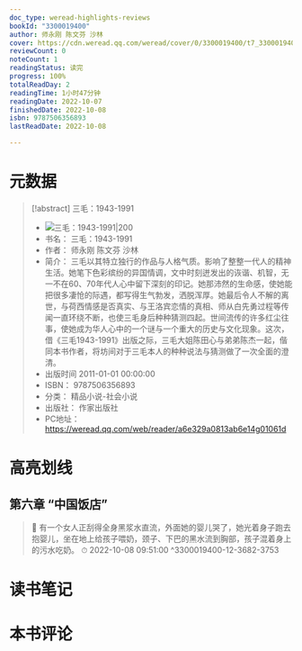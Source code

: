 ```yaml
---
doc_type: weread-highlights-reviews
bookId: "3300019400"
author: 师永刚 陈文芬 沙林
cover: https://cdn.weread.qq.com/weread/cover/0/3300019400/t7_3300019400.jpg
reviewCount: 0
noteCount: 1
readingStatus: 读完
progress: 100%
totalReadDay: 2
readingTime: 1小时47分钟
readingDate: 2022-10-07
finishedDate: 2022-10-08
isbn: 9787506356893
lastReadDate: 2022-10-08

---
```

# 元数据
> [!abstract] 三毛：1943-1991
> - ![ 三毛：1943-1991|200](https://cdn.weread.qq.com/weread/cover/0/3300019400/t7_3300019400.jpg)
> - 书名： 三毛：1943-1991
> - 作者： 师永刚 陈文芬 沙林
> - 简介： 三毛以其特立独行的作品与人格气质。影响了整整一代人的精神生活。她笔下色彩缤纷的异国情调，文中时刻迸发出的诙谐、机智，无一不在60、70年代人心中留下深刻的印记。她那沛然的生命感，使她能把很多凄怆的际遇，都写得生气勃发，洒脱浑厚。她最后令人不解的离世，与荷西情感是否真实、与王洛宾恋情的真相、师从白先勇过程等传闻一直环绕不断，也使三毛身后种种猜测四起。世间流传的许多红尘往事，使她成为华人心中的一个谜与一个重大的历史与文化现象。这次，借《三毛1943-1991》出版之际，三毛大姐陈田心与弟弟陈杰一起，偕同本书作者，将坊间对于三毛本人的种种说法与猜测做了一次全面的澄清。
> - 出版时间 2011-01-01 00:00:00
> - ISBN： 9787506356893
> - 分类： 精品小说-社会小说
> - 出版社： 作家出版社
> - PC地址：https://weread.qq.com/web/reader/a6e329a0813ab6e14g01061d

# 高亮划线

## 第六章 “中国饭店”

> 📌 有一个女人正刮得全身黑浆水直流，外面她的婴儿哭了，她光着身子跑去抱婴儿，坐在地上给孩子喂奶，颈子、下巴的黑水流到胸部，孩子混着身上的污水吃奶。 
> ⏱ 2022-10-08 09:51:00 ^3300019400-12-3682-3753

# 读书笔记

# 本书评论
